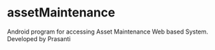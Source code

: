 # assetMaintenance

Android program for accessing Asset Maintenance Web based System.
Developed by Prasanti
